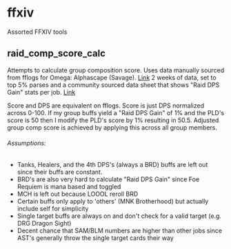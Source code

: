 # ffxiv
Assorted FFXIV tools

## raid_comp_score_calc

Attempts to calculate group composition score. Uses data manually sourced from fflogs for Omega: Alphascape (Savage). [Link](https://www.fflogs.com/zone/statistics/25/#dataset=95&class=Any)
2 weeks of data, set to top 5% parses
and a community sourced data sheet that shows "Raid DPS Gain" stats per job. [Link](https://docs.google.com/spreadsheets/d/1aSzKYCsE4_DUdDcxbxrRR272JECmETw3Hoq644ZWUZM/edit#gid=1564032043)

Score and DPS are equivalent on fflogs. Score is just DPS normalized across 0-100. If my group buffs yield a
"Raid DPS Gain" of 1% and the PLD's score is 50 then I modify the PLD's score by 1% resulting in 50.5. Adjusted group
comp score is achieved by applying this across all group members.

###### Assumptions:
- Tanks, Healers, and the 4th DPS's (always a BRD) buffs are left out since their buffs are constant.
- BRD's are also very hard to calculate "Raid DPS Gain" since Foe Requiem is mana based and toggled
- MCH is left out because LOOOL reroll BRD
- Certain buffs only apply to 'others' (MNK Brotherhood) but actually include self for simplicity
- Single target buffs are always on and don't check for a valid target (e.g. DRG Dragon Sight)
- Decent chance that SAM/BLM numbers are higher than other jobs since AST's generally throw the single target
cards their way
